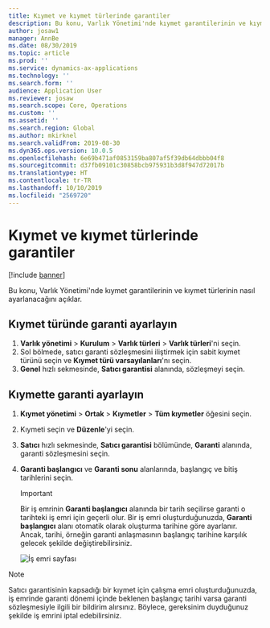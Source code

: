 ```yaml
---
title: Kıymet ve kıymet türlerinde garantiler
description: Bu konu, Varlık Yönetimi'nde kıymet garantilerinin ve kıymet türlerinin nasıl ayarlanacağını açıklar.
author: josaw1
manager: AnnBe
ms.date: 08/30/2019
ms.topic: article
ms.prod: ''
ms.service: dynamics-ax-applications
ms.technology: ''
ms.search.form: ''
audience: Application User
ms.reviewer: josaw
ms.search.scope: Core, Operations
ms.custom: ''
ms.assetid: ''
ms.search.region: Global
ms.author: mkirknel
ms.search.validFrom: 2019-08-30
ms.dyn365.ops.version: 10.0.5
ms.openlocfilehash: 6e69b471af0853159ba807af5f39db64dbbb04f8
ms.sourcegitcommit: d37fb09101c30858bcb975931b3d8f947d72017b
ms.translationtype: HT
ms.contentlocale: tr-TR
ms.lasthandoff: 10/10/2019
ms.locfileid: "2569720"
---
```

# <a name="warranties-on-assets-and-asset-types"></a>Kıymet ve kıymet türlerinde garantiler

[!include [banner](../../includes/banner.md)]

 


Bu konu, Varlık Yönetimi'nde kıymet garantilerinin ve kıymet türlerinin nasıl ayarlanacağını açıklar.

## <a name="set-up-a-warranty-on-an-asset-type"></a>Kıymet türünde garanti ayarlayın

1. **Varlık yönetimi** \> **Kurulum** \> **Varlık türleri** \> **Varlık türleri**'ni seçin.
2. Sol bölmede, satıcı garanti sözleşmesini iliştirmek için sabit kıymet türünü seçin ve **Kıymet türü varsayılanları**'nı seçin.
3. **Genel** hızlı sekmesinde, **Satıcı garantisi** alanında, sözleşmeyi seçin.

## <a name="set-up-a-warranty-on-an-asset"></a>Kıymette garanti ayarlayın

1. **Kıymet yönetimi** \> **Ortak** \> **Kıymetler** \> **Tüm kıymetler** öğesini seçin.
2. Kıymeti seçin ve **Düzenle**'yi seçin.
3. **Satıcı** hızlı sekmesinde, **Satıcı garantisi** bölümünde, **Garanti** alanında, garanti sözleşmesini seçin.
4. **Garanti başlangıcı** ve **Garanti sonu** alanlarında, başlangıç ve bitiş tarihlerini seçin.

    > [!IMPORTANT]
    > Bir iş emrinin **Garanti başlangıcı** alanında bir tarih seçilirse garanti o tarihteki iş emri için geçerli olur. Bir iş emri oluşturduğunuzda, **Garanti başlangıcı** alanı otomatik olarak oluşturma tarihine göre ayarlanır. Ancak, tarihi, örneğin garanti anlaşmasının başlangıç tarihine karşılık gelecek şekilde değiştirebilirsiniz.
    >
    > ![İş emri sayfası](media/02-warranty.png)

> [!NOTE]
> Satıcı garantisinin kapsadığı bir kıymet için çalışma emri oluşturduğunuzda, iş emrinde garanti dönemi içinde beklenen başlangıç tarihi varsa garanti sözleşmesiyle ilgili bir bildirim alırsınız. Böylece, gereksinim duyduğunuz şekilde iş emrini iptal edebilirsiniz.
